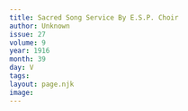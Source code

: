 ```yaml
---
title: Sacred Song Service By E.S.P. Choir
author: Unknown
issue: 27
volume: 9
year: 1916
month: 39
day: V
tags:
layout: page.njk
image:
---
```

